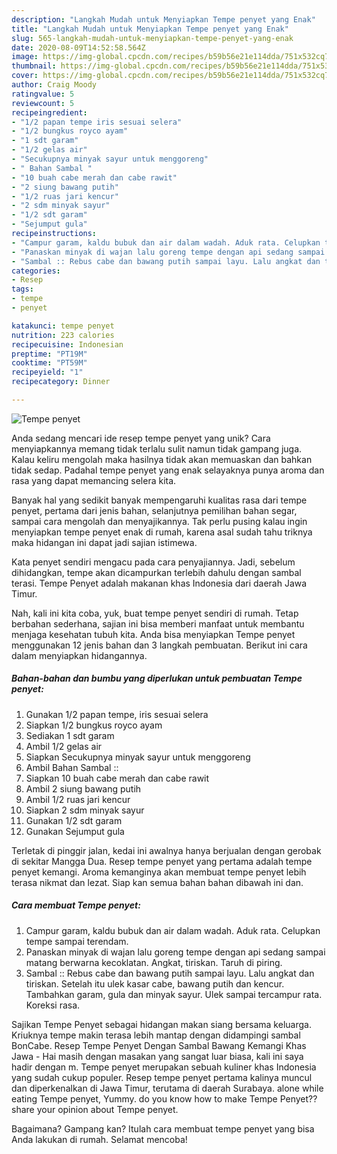 ```yaml
---
description: "Langkah Mudah untuk Menyiapkan Tempe penyet yang Enak"
title: "Langkah Mudah untuk Menyiapkan Tempe penyet yang Enak"
slug: 565-langkah-mudah-untuk-menyiapkan-tempe-penyet-yang-enak
date: 2020-08-09T14:52:58.564Z
image: https://img-global.cpcdn.com/recipes/b59b56e21e114dda/751x532cq70/tempe-penyet-foto-resep-utama.jpg
thumbnail: https://img-global.cpcdn.com/recipes/b59b56e21e114dda/751x532cq70/tempe-penyet-foto-resep-utama.jpg
cover: https://img-global.cpcdn.com/recipes/b59b56e21e114dda/751x532cq70/tempe-penyet-foto-resep-utama.jpg
author: Craig Moody
ratingvalue: 5
reviewcount: 5
recipeingredient:
- "1/2 papan tempe iris sesuai selera"
- "1/2 bungkus royco ayam"
- "1 sdt garam"
- "1/2 gelas air"
- "Secukupnya minyak sayur untuk menggoreng"
- " Bahan Sambal "
- "10 buah cabe merah dan cabe rawit"
- "2 siung bawang putih"
- "1/2 ruas jari kencur"
- "2 sdm minyak sayur"
- "1/2 sdt garam"
- "Sejumput gula"
recipeinstructions:
- "Campur garam, kaldu bubuk dan air dalam wadah. Aduk rata. Celupkan tempe sampai terendam."
- "Panaskan minyak di wajan lalu goreng tempe dengan api sedang sampai matang berwarna kecoklatan. Angkat, tiriskan. Taruh di piring."
- "Sambal :: Rebus cabe dan bawang putih sampai layu. Lalu angkat dan tiriskan. Setelah itu ulek kasar cabe, bawang putih dan kencur. Tambahkan garam, gula dan minyak sayur. Ulek sampai tercampur rata. Koreksi rasa."
categories:
- Resep
tags:
- tempe
- penyet

katakunci: tempe penyet 
nutrition: 223 calories
recipecuisine: Indonesian
preptime: "PT19M"
cooktime: "PT59M"
recipeyield: "1"
recipecategory: Dinner

---
```



![Tempe penyet](https://img-global.cpcdn.com/recipes/b59b56e21e114dda/751x532cq70/tempe-penyet-foto-resep-utama.jpg)

Anda sedang mencari ide resep tempe penyet yang unik? Cara menyiapkannya memang tidak terlalu sulit namun tidak gampang juga. Kalau keliru mengolah maka hasilnya tidak akan memuaskan dan bahkan tidak sedap. Padahal tempe penyet yang enak selayaknya punya aroma dan rasa yang dapat memancing selera kita.

Banyak hal yang sedikit banyak mempengaruhi kualitas rasa dari tempe penyet, pertama dari jenis bahan, selanjutnya pemilihan bahan segar, sampai cara mengolah dan menyajikannya. Tak perlu pusing kalau ingin menyiapkan tempe penyet enak di rumah, karena asal sudah tahu triknya maka hidangan ini dapat jadi sajian istimewa.

Kata penyet sendiri mengacu pada cara penyajiannya. Jadi, sebelum dihidangkan, tempe akan dicampurkan terlebih dahulu dengan sambal terasi. Tempe Penyet adalah makanan khas Indonesia dari daerah Jawa Timur.


Nah, kali ini kita coba, yuk, buat tempe penyet sendiri di rumah. Tetap berbahan sederhana, sajian ini bisa memberi manfaat untuk membantu menjaga kesehatan tubuh kita. Anda bisa menyiapkan Tempe penyet menggunakan 12 jenis bahan dan 3 langkah pembuatan. Berikut ini cara dalam menyiapkan hidangannya.

<!--inarticleads1-->

##### Bahan-bahan dan bumbu yang diperlukan untuk pembuatan Tempe penyet:

1. Gunakan 1/2 papan tempe, iris sesuai selera
1. Siapkan 1/2 bungkus royco ayam
1. Sediakan 1 sdt garam
1. Ambil 1/2 gelas air
1. Siapkan Secukupnya minyak sayur untuk menggoreng
1. Ambil  Bahan Sambal ::
1. Siapkan 10 buah cabe merah dan cabe rawit
1. Ambil 2 siung bawang putih
1. Ambil 1/2 ruas jari kencur
1. Siapkan 2 sdm minyak sayur
1. Gunakan 1/2 sdt garam
1. Gunakan Sejumput gula


Terletak di pinggir jalan, kedai ini awalnya hanya berjualan dengan gerobak di sekitar Mangga Dua. Resep tempe penyet yang pertama adalah tempe penyet kemangi. Aroma kemanginya akan membuat tempe penyet lebih terasa nikmat dan lezat. Siap kan semua bahan bahan dibawah ini dan. 

<!--inarticleads2-->

##### Cara membuat Tempe penyet:

1. Campur garam, kaldu bubuk dan air dalam wadah. Aduk rata. Celupkan tempe sampai terendam.
1. Panaskan minyak di wajan lalu goreng tempe dengan api sedang sampai matang berwarna kecoklatan. Angkat, tiriskan. Taruh di piring.
1. Sambal :: Rebus cabe dan bawang putih sampai layu. Lalu angkat dan tiriskan. Setelah itu ulek kasar cabe, bawang putih dan kencur. Tambahkan garam, gula dan minyak sayur. Ulek sampai tercampur rata. Koreksi rasa.


Sajikan Tempe Penyet sebagai hidangan makan siang bersama keluarga. Kriuknya tempe makin terasa lebih mantap dengan didampingi sambal BonCabe. Resep Tempe Penyet Dengan Sambal Bawang Kemangi Khas Jawa - Hai masih dengan masakan yang sangat luar biasa, kali ini saya hadir dengan m. Tempe penyet merupakan sebuah kuliner khas Indonesia yang sudah cukup populer. Resep tempe penyet pertama kalinya muncul dan diperkenalkan di Jawa Timur, terutama di daerah Surabaya. alone while eating Tempe penyet, Yummy. do you know how to make Tempe Penyet??share your opinion about Tempe penyet. 

Bagaimana? Gampang kan? Itulah cara membuat tempe penyet yang bisa Anda lakukan di rumah. Selamat mencoba!
